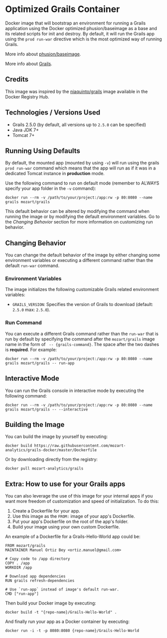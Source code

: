 # Optimized Grails Container #

Docker image that will bootstrap an environment for running a Grails application using the Docker optimized phusion/baseimage as a base and its related scripts for init and destroy. By default, it will run the Grails app using the `prod run-war` directive which is the most optimized way of running Grails. 

More info about [phusion/baseimage](https://github.com/phusion/baseimage-docker).

More info about [Grails](https://grails.org/).

## Credits ##
This image was inspired by the [niaquinto/grails](https://registry.hub.docker.com/u/niaquinto/grails/) image available in the Docker Registry Hub.

## Technologies / Versions Used
- Grails 2.5.0 (by default, all versions up to `2.5.0` can be specified) 
- Java JDK 7+ 
- Tomcat 7+ 

## Running Using Defaults ##
By default, the mounted app (mounted by using `-v`) will run using the grails `prod run-war` command which means that the app will run as if it was in a dedicated Tomcat instance in **production** mode. 

Use the following command to run on default mode (remember to ALWAYS specify your app folder in the `-v` command):

`docker run --rm -v /path/to/your/project:/app:rw -p 80:8080 --name grails mozart/grails` 

This default behavior can be altered by modifying the command when running the image or by modifying the default environment variables. Go to the *Changing Behavior* section for more information on customizing run behavior.

## Changing Behavior ##
You can change the default behavior of the image by either changing some environment variables or executing a different command rather than the default `run-war` command.

### Environment Variables ###
The image initializes the following customizable Grails related environment variables:

 - `GRAILS_VERSION`: Specifies the version of Grails to download (default: `2.5.0` max: `2.5.0`).

### Run Command ###
You can execute a different Grails command rather than the `run-war` that is run by default by specifying the command after the `mozart/grails` image name in the form of ` -- {grails-command}`. The space after the two dashes is **required**. For example:

`docker run --rm -v /path/to/your/project:/app:rw -p 80:8080 --name grails mozart/grails -- run-app`

## Interactive Mode ##
You can run the Grails console in interactive mode by executing the following command:

`docker run --rm -v /path/to/your/project:/app:rw -p 80:8080 --name grails mozart/grails -- --interactive`

## Building the Image ##
You can build the image by yourself by executing:

`docker build https://raw.githubusercontent.com/mozart-analytics/grails-docker/master/Dockerfile`

Or by downloading directly from the registry:

`docker pull mozart-analytics/grails`

## Extra: How to use for your Grails apps ##
You can also leverage the use of this image for your internal apps if you want more freedom of customization and speed of initialization. To do this: 

 1. Create a Dockerfile for your app.
 2. Use this image as the `FROM:` image of your app's Dockerfile.
 3. Put your app's Dockerfile on the root of the app's folder.
 4. Build your image using your own custom Dockerfile.

An example of a Dockerfile for a Grails-Hello-World app could be:

```
FROM mozart/grails
MAINTAINER Manuel Ortiz Bey <ortiz.manuel@gmail.com>

# Copy code to /app directory
COPY . /app
WORKDIR /app

# Download app dependencies
RUN grails refresh-dependencies

# Use `run-app` instead of image's default run-war.
CMD ["run-app"]
```

Then build your Docker image by executing:

`docker build -t "{repo-name}/Grails-Hello-World" .`

And finally run your app as a Docker container by executing:

`docker run -i -t -p 8080:8080 {repo-name}/Grails-Hello-World`